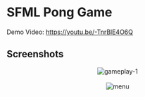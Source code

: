 # SFML Pong Game

Demo Video: https://youtu.be/-TnrBlE4O6Q

## Screenshots

<p align="center">
  <img src="https://user-images.githubusercontent.com/39390245/218942204-2b020410-c2d4-4431-9f65-9ff10548a0f7.png" alt="gameplay-1"><br><br>
  <img src="https://user-images.githubusercontent.com/39390245/218942193-8ef97158-7e40-43cf-a922-51ab987343b4.png" alt="menu">
</p>
